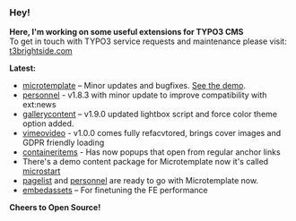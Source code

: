 ### Hey!

**Here, I'm working on some useful extensions for TYPO3 CMS**<br />To get in touch with TYPO3 service requests and maintenance please visit: [t3brightside.com](https://t3brightside.com)

**Latest:**<br />
- [microtemplate](https://github.com/t3brightside/microtemplate) – Minor updates and bugfixes. [See the demo](https://microtemplate.t3brightside.com).
- [personnel](https://github.com/t3brightside/personnel) - v1.8.3 with minor update to improve compatibility with ext:news
- [gallerycontent](https://github.com/t3brightside/gallerycontent) – v1.9.0 updated lightbox script and force color theme option added.
- [vimeovideo](https://github.com/t3brightside/vimeovideo) - v1.0.0 comes fully refacvtored, brings cover images and GDPR friendly loading
- [containeritems](https://github.com/t3brightside/containeritems) - Has now popups that open from regular anchor links
- There's a demo content package for Microtemplate now it's called [microstart](https://github.com/t3brightside/microstart)
- [pagelist](https://github.com/t3brightside/pagelist) and [personnel](https://github.com/t3brightside/personnel) are ready to go with Microtemplate now.
- [embedassets](https://github.com/t3brightside/embedassets) – For finetuning the FE performance<br />

**Cheers to Open Source!**
